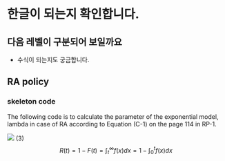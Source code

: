 # 한글이 되는지 확인합니다.
## 다음 레벨이 구분되어 보일까요

* 수식이 되는지도 궁금합니다.
## RA policy
### skeleton code

The following code is to calculate the parameter of the exponential model, lambda in case of RA according to Equation (C-1) on the page 114 in RP-1. 

<img src="https://render.githubusercontent.com/render/math?math=R(t)=1-F(t)=\int_t^\infty f(x)dx=1-\int_0^t f(x)dx"> (3)
$$ R(t)=1-F(t)=\int_t^\infty f(x)dx=1-\int_0^t f(x)dx $$
